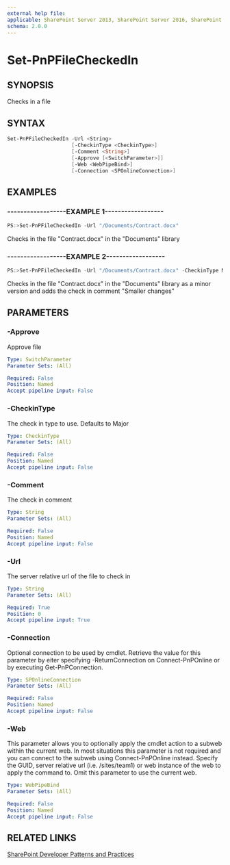 ```yaml
---
external help file:
applicable: SharePoint Server 2013, SharePoint Server 2016, SharePoint Online
schema: 2.0.0
---
```

# Set-PnPFileCheckedIn

## SYNOPSIS
Checks in a file

## SYNTAX 

```powershell
Set-PnPFileCheckedIn -Url <String>
                     [-CheckinType <CheckinType>]
                     [-Comment <String>]
                     [-Approve [<SwitchParameter>]]
                     [-Web <WebPipeBind>]
                     [-Connection <SPOnlineConnection>]
```

## EXAMPLES

### ------------------EXAMPLE 1------------------
```powershell
PS:>Set-PnPFileCheckedIn -Url "/Documents/Contract.docx"
```

Checks in the file "Contract.docx" in the "Documents" library

### ------------------EXAMPLE 2------------------
```powershell
PS:>Set-PnPFileCheckedIn -Url "/Documents/Contract.docx" -CheckinType MinorCheckin -Comment "Smaller changes"
```

Checks in the file "Contract.docx" in the "Documents" library as a minor version and adds the check in comment "Smaller changes"

## PARAMETERS

### -Approve
Approve file

```yaml
Type: SwitchParameter
Parameter Sets: (All)

Required: False
Position: Named
Accept pipeline input: False
```

### -CheckinType
The check in type to use. Defaults to Major

```yaml
Type: CheckinType
Parameter Sets: (All)

Required: False
Position: Named
Accept pipeline input: False
```

### -Comment
The check in comment

```yaml
Type: String
Parameter Sets: (All)

Required: False
Position: Named
Accept pipeline input: False
```

### -Url
The server relative url of the file to check in

```yaml
Type: String
Parameter Sets: (All)

Required: True
Position: 0
Accept pipeline input: True
```

### -Connection
Optional connection to be used by cmdlet. Retrieve the value for this parameter by eiter specifying -ReturnConnection on Connect-PnPOnline or by executing Get-PnPConnection.

```yaml
Type: SPOnlineConnection
Parameter Sets: (All)

Required: False
Position: Named
Accept pipeline input: False
```

### -Web
This parameter allows you to optionally apply the cmdlet action to a subweb within the current web. In most situations this parameter is not required and you can connect to the subweb using Connect-PnPOnline instead. Specify the GUID, server relative url (i.e. /sites/team1) or web instance of the web to apply the command to. Omit this parameter to use the current web.

```yaml
Type: WebPipeBind
Parameter Sets: (All)

Required: False
Position: Named
Accept pipeline input: False
```

## RELATED LINKS

[SharePoint Developer Patterns and Practices](http://aka.ms/sppnp)
